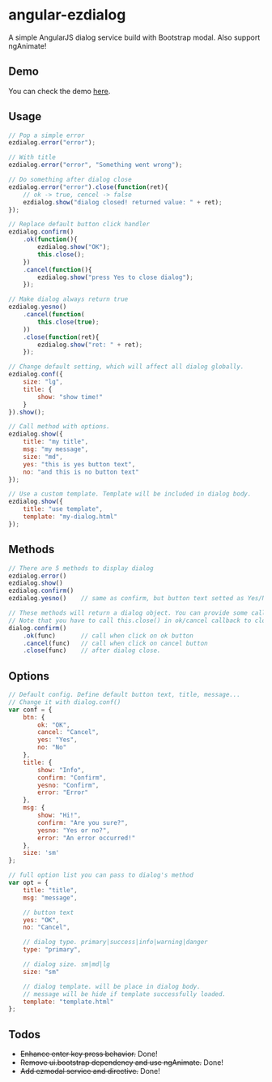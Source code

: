angular-ezdialog
================
A simple AngularJS dialog service build with Bootstrap modal. Also support ngAnimate!

Demo
----
You can check the demo [here][1].

[1]: https://rawgit.com/eight04/angular-ezdialog/master/example/example.html

Usage
-----
```JavaScript
// Pop a simple error
ezdialog.error("error");

// With title
ezdialog.error("error", "Something went wrong");

// Do something after dialog close
ezdialog.error("error").close(function(ret){
    // ok -> true, cencel -> false
    ezdialog.show("dialog closed! returned value: " + ret);
});

// Replace default button click handler
ezdialog.confirm()
    .ok(function(){
        ezdialog.show("OK");
        this.close();
    })
    .cancel(function(){
        ezdialog.show("press Yes to close dialog");
    });

// Make dialog always return true
ezdialog.yesno()
    .cancel(function(
        this.close(true);
    ))
    .close(function(ret){
        ezdialog.show("ret: " + ret);
    });

// Change default setting, which will affect all dialog globally.
ezdialog.conf({
    size: "lg",
    title: {
        show: "show time!"
    }
}).show();

// Call method with options.
ezdialog.show({
    title: "my title",
    msg: "my message",
    size: "md",
    yes: "this is yes button text",
    no: "and this is no button text"
});

// Use a custom template. Template will be included in dialog body.
ezdialog.show({
	title: "use template",
	template: "my-dialog.html"
});
```

Methods
-------
```JavaScript
// There are 5 methods to display dialog
ezdialog.error()
ezdialog.show()
ezdialog.confirm()
ezdialog.yesno()	// same as confirm, but button text setted as Yes/No instead of OK/Cancel.

// These methods will return a dialog object. You can provide some callbacks.
// Note that you have to call this.close() in ok/cancel callback to close dialog.
dialog.confirm()
	.ok(func)		// call when click on ok button
	.cancel(func)	// call when click on cancel button
	.close(func)	// after dialog close.
```

Options
-------
```JavaScript
// Default config. Define default button text, title, message...
// Change it with dialog.conf()
var conf = {
	btn: {
		ok: "OK",
		cancel: "Cancel",
		yes: "Yes",
		no: "No"
	},
	title: {
		show: "Info",
		confirm: "Confirm",
		yesno: "Confirm",
		error: "Error"
	},
	msg: {
		show: "Hi!",
		confirm: "Are you sure?",
		yesno: "Yes or no?",
		error: "An error occurred!"
	},
	size: 'sm'
};

// full option list you can pass to dialog's method
var opt = {
	title: "title",
	msg: "message",

	// button text
	yes: "OK",
	no: "Cancel",

	// dialog type. primary|success|info|warning|danger
	type: "primary",

	// dialog size. sm|md|lg
	size: "sm"

	// dialog template. will be place in dialog body.
	// message will be hide if template successfully loaded.
	template: "template.html"
};
```

Todos
-----
* <del>Enhance enter key press behavior.</del> Done!
* <del>Remove ui.bootstrap dependency and use ngAnimate.</del> Done!
* <del>Add ezmodal service and directive.</del> Done!
